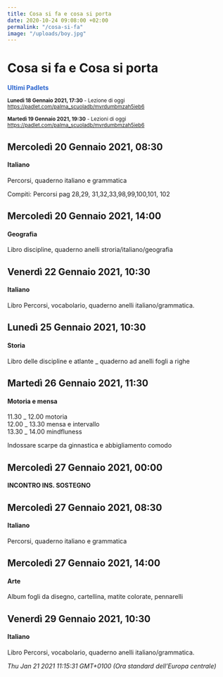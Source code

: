 ```yaml
---
title: Cosa si fa e cosa si porta
date: 2020-10-24 09:08:00 +02:00
permalink: "/cosa-si-fa"
image: "/uploads/boy.jpg"
---
```


# Cosa si fa e Cosa si porta
<span style="color:#2B65CF">__Ultimi Padlets__</span> 

<sup>__Lunedì 18 Gennaio 2021, 17:30__ - Lezione di oggi
<a href="https://padlet.com/palma_scuoladb/mvrdumbmzah5ieb6" id="ow600" __is_owner="true">https://padlet.com/palma_scuoladb/mvrdumbmzah5ieb6</a>  </sup>

<sup>__Martedì 19 Gennaio 2021, 19:30__ - Lezioni di oggi
<a href="https://padlet.com/palma_scuoladb/mvrdumbmzah5ieb6" id="ow612" __is_owner="true">https://padlet.com/palma_scuoladb/mvrdumbmzah5ieb6</a>  </sup>

## Mercoledì 20 Gennaio 2021, 08:30
#### Italiano
Percorsi, quaderno italiano e grammatica  
  
Compiti: Percorsi pag 28,29, 31,32,33,98,99,100,101, 102  
## Mercoledì 20 Gennaio 2021, 14:00
#### Geografia
Libro discipline, quaderno anelli stroria/italiano/geografia  
## Venerdì 22 Gennaio 2021, 10:30
#### Italiano
Libro Percorsi, vocabolario, quaderno anelli italiano/grammatica.  
## Lunedì 25 Gennaio 2021, 10:30
#### Storia
Libro delle discipline e atlante _ quaderno ad anelli fogli a righe  
## Martedì 26 Gennaio 2021, 11:30
#### Motoria e mensa
11.30 _ 12.00 motoria  
12.00 _ 13.30 mensa e intervallo  
13.30 _ 14.00 mindfluness  
  
Indossare scarpe da ginnastica e abbigliamento comodo  
## Mercoledì 27 Gennaio 2021, 00:00
#### INCONTRO INS. SOSTEGNO
  
## Mercoledì 27 Gennaio 2021, 08:30
#### Italiano
Percorsi, quaderno italiano e grammatica  
## Mercoledì 27 Gennaio 2021, 14:00
#### Arte
Album fogli da disegno, cartellina, matite colorate, pennarelli  
## Venerdì 29 Gennaio 2021, 10:30
#### Italiano
Libro Percorsi, vocabolario, quaderno anelli italiano/grammatica.  

_Thu Jan 21 2021 11:15:31 GMT+0100 (Ora standard dell’Europa centrale)_